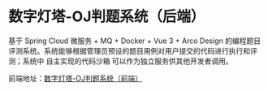 # 数字灯塔-OJ判题系统（后端）

基于 Spring Cloud 微服务 + MQ + Docker + Vue 3 + Arco Design 的编程题目评测系统。系统能够根据管理员预设的题目用例对用户提交的代码进行执行和评测；系统中
自主实现的代码沙箱 可以作为独立服务供其他开发者调用。

前端地址：[数字灯塔-OJ判题系统（前端）](https://github.com/null920/light-oj-frontend)